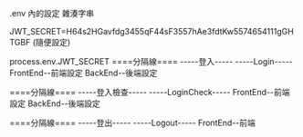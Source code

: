 .env 內的設定
雜湊字串

JWT_SECRET=H64s2HGavfdg3455qF44sF3557hAe3fdtKw5574654111gGHTGBF (隨便設定)

process.env.JWT_SECRET
====分隔線====
-----登入-----
-----Login-----
FrontEnd--前端設定
BackEnd--後端設定

====分隔線====
-----登入檢查-----
-----LoginCheck-----
FrontEnd--前端設定
BackEnd--後端設定

====分隔線====
-----登出-----
-----Logout-----
FrontEnd--前端
